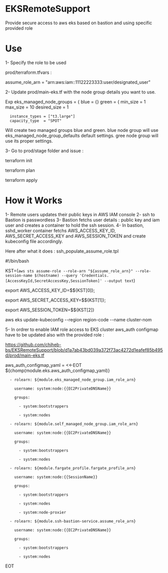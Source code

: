 # EKSRemoteSupport
Provide secure access to aws eks based on bastion and using specific provided role

# Use 

1- Specify the role to be used 

prod/terraform.tfvars :

assume_role_arn = "arn:aws:iam::11122223333:user/designated_user"

2- Update prod/main-eks.tf with the node group details you want to use.

Exp 
  eks_managed_node_groups = {
    blue = {}
    green = {
      min_size     = 1
      max_size     = 10
      desired_size = 1

      instance_types = ["t3.large"]
      capacity_type  = "SPOT"

Will create two managed groups blue and green.
blue node group will use eks_managed_node_group_defaults  default settings.
gree node group will use its proper settings.

3- Go to prod/stage folder and issue :

terraform init

terraform plan

terraform apply

# How it Works

1- Remote users updates their public keys in AWS IAM console
2- ssh to Bastion is passwordless
3- Bastion fetchs user details : public key and iam user and creates a container to hold the ssh session.
4- In bastion,  sshd_worker container fetchs  AWS_ACCESS_KEY_ID, AWS_SECRET_ACCESS_KEY and AWS_SESSION_TOKEN and create kubeconfig file accordingly.

Here after what it does :
ssh_populate_assume_role.tpl

#!/bin/bash

KST=(`aws sts assume-role --role-arn "${assume_role_arn}" --role-session-name $(hostname) --query 'Credentials.[AccessKeyId,SecretAccessKey,SessionToken]' --output text`)

export AWS_ACCESS_KEY_ID=$${KST[0]}; 

export AWS_SECRET_ACCESS_KEY=$${KST[1]};

export AWS_SESSION_TOKEN=$${KST[2]}

aws eks update-kubeconfig --region region-code --name cluster-nom

5- In ordrer to enable IAM role access to EKS cluster aws_auth configmap have to be updated also with the provided role :

https://github.com/chiheb-bs/EKSRemoteSupport/blob/d1a7ab43bd039a372f73ac4272d1eafef85b495d/prod/main-eks.tf

  aws_auth_configmap_yaml = <<-EOT
  ${chomp(module.eks.aws_auth_configmap_yaml)}
  
      - rolearn: ${module.eks_managed_node_group.iam_role_arn}
      
        username: system:node:{{EC2PrivateDNSName}}
        
        groups:
        
          - system:bootstrappers
          
          - system:nodes
          
      - rolearn: ${module.self_managed_node_group.iam_role_arn}
      
        username: system:node:{{EC2PrivateDNSName}}
        
        groups:
        
          - system:bootstrappers
          
          - system:nodes
          
      - rolearn: ${module.fargate_profile.fargate_profile_arn}
      
        username: system:node:{{SessionName}}
        
        groups:
        
          - system:bootstrappers
          
          - system:nodes
          
          - system:node-proxier
          
      - rolearn: ${module.ssh-bastion-service.assume_role_arn}
      
        username: system:node:{{EC2PrivateDNSName}}
        
        groups:
        
          - system:bootstrappers
          
          - system:nodes
          
  EOT





